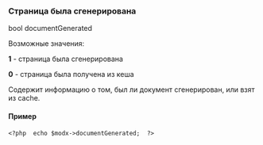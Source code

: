 ### Страница была сгенерирована

bool documentGenerated

Возможные значения:

**1** - страница была сгенерирована

**0** - страница была получена из кеша

Содержит информацию о том, был ли документ сгенерирован, или взят из cache.

#### Пример

    <?php  echo $modx->documentGenerated;  ?>
